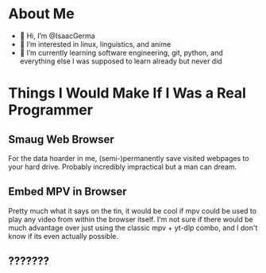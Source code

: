 # About Me
- 👋 Hi, I’m @IsaacGerma
- 👀 I’m interested in linux, linguistics, and anime
- 🌱 I’m currently learning software engineering, git, python, and everything else I was supposed to learn already but never did
<!---
- 💞️ I’m looking to collaborate on ...
- 📫 How to reach me ...
--->
# Things I Would Make If I Was a Real Programmer
## Smaug Web Browser 
For the data hoarder in me, (semi-)permanently save visited webpages to your hard drive. Probably incredibly impractical but a man can dream. 
## Embed MPV in Browser
Pretty much what it says on the tin, it would be cool if mpv could be used to play any video from within the browser itself. I'm not sure if there would be much advantage over just using the classic mpv + yt-dlp combo, and I don't know if its even actually possible. 
## ???????

<!---
IsaacGerma/IsaacGerma is a ✨ special ✨ repository because its `README.md` (this file) appears on your GitHub profile.
You can click the Preview link to take a look at your changes.
--->
